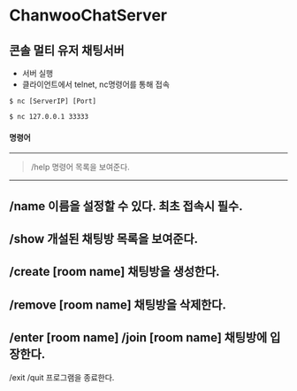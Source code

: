 # ChanwooChatServer

콘솔 멀티 유저 채팅서버
-----------

- 서버 실행
- 클라이언트에서 telnet, nc명령어를 통해 접속

```
$ nc [ServerIP] [Port]
```

```
$ nc 127.0.0.1 33333
```

#### 명령어
----
> /help
> 명령어 목록을 보여준다.
----
/name
이름을 설정할 수 있다. 최초 접속시 필수.
----
/show
개설된 채팅방 목록을 보여준다.
----
/create [room name]
채팅방을 생성한다.
----
/remove [room name]
채팅방을 삭제한다.
----
/enter [room name] /join [room name]
채팅방에 입장한다.
----
/exit /quit
프로그램을 종료한다.
